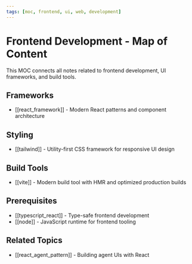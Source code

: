 ```yaml
---
tags: [moc, frontend, ui, web, development]
---
```

# Frontend Development - Map of Content

This MOC connects all notes related to frontend development, UI frameworks, and build tools.

## Frameworks

- [[react_framework]] - Modern React patterns and component architecture

## Styling

- [[tailwind]] - Utility-first CSS framework for responsive UI design

## Build Tools

- [[vite]] - Modern build tool with HMR and optimized production builds

## Prerequisites

- [[typescript_react]] - Type-safe frontend development
- [[node]] - JavaScript runtime for frontend tooling

## Related Topics

- [[react_agent_pattern]] - Building agent UIs with React
